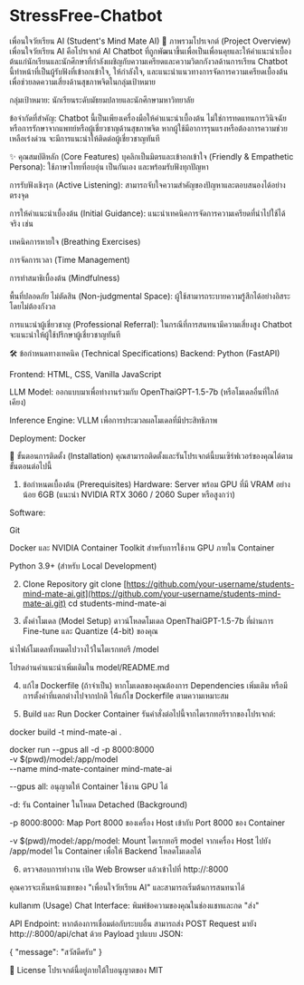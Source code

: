 # StressFree-Chatbot
เพื่อนใจวัยเรียน AI (Student's Mind Mate AI)
📝 ภาพรวมโปรเจกต์ (Project Overview)
เพื่อนใจวัยเรียน AI คือโปรเจกต์ AI Chatbot ที่ถูกพัฒนาขึ้นเพื่อเป็นเพื่อนคุยและให้คำแนะนำเบื้องต้นแก่นักเรียนและนักศึกษาที่กำลังเผชิญกับความเครียดและความวิตกกังวลด้านการเรียน Chatbot นี้ทำหน้าที่เป็นผู้รับฟังที่เข้าอกเข้าใจ, ให้กำลังใจ, และแนะนำแนวทางการจัดการความเครียดเบื้องต้น เพื่อช่วยลดความเสี่ยงด้านสุขภาพจิตในกลุ่มเป้าหมาย

กลุ่มเป้าหมาย: นักเรียนระดับมัธยมปลายและนักศึกษามหาวิทยาลัย

ข้อจำกัดที่สำคัญ: Chatbot นี้เป็นเพียงเครื่องมือให้คำแนะนำเบื้องต้น ไม่ใช่การทดแทนการวินิจฉัยหรือการรักษาจากแพทย์หรือผู้เชี่ยวชาญด้านสุขภาพจิต หากผู้ใช้มีอาการรุนแรงหรือต้องการความช่วยเหลือเร่งด่วน จะมีการแนะนำให้ติดต่อผู้เชี่ยวชาญทันที

✨ คุณสมบัติหลัก (Core Features)
บุคลิกเป็นมิตรและเข้าอกเข้าใจ (Friendly & Empathetic Persona): ใช้ภาษาไทยที่อบอุ่น เป็นกันเอง และพร้อมรับฟังทุกปัญหา

การรับฟังเชิงรุก (Active Listening): สามารถจับใจความสำคัญของปัญหาและตอบสนองได้อย่างตรงจุด

การให้คำแนะนำเบื้องต้น (Initial Guidance): แนะนำเทคนิคการจัดการความเครียดที่นำไปใช้ได้จริง เช่น

เทคนิคการหายใจ (Breathing Exercises)

การจัดการเวลา (Time Management)

การทำสมาธิเบื้องต้น (Mindfulness)

พื้นที่ปลอดภัย ไม่ตัดสิน (Non-judgmental Space): ผู้ใช้สามารถระบายความรู้สึกได้อย่างอิสระโดยไม่ต้องกังวล

การแนะนำผู้เชี่ยวชาญ (Professional Referral): ในกรณีที่การสนทนามีความเสี่ยงสูง Chatbot จะแนะนำให้ผู้ใช้ปรึกษาผู้เชี่ยวชาญทันที

🛠️ ข้อกำหนดทางเทคนิค (Technical Specifications)
Backend: Python (FastAPI)

Frontend: HTML, CSS, Vanilla JavaScript

LLM Model: ออกแบบมาเพื่อทำงานร่วมกับ OpenThaiGPT-1.5-7b (หรือโมเดลอื่นที่ใกล้เคียง)

Inference Engine: VLLM เพื่อการประมวลผลโมเดลที่มีประสิทธิภาพ

Deployment: Docker

🚀 ขั้นตอนการติดตั้ง (Installation)
คุณสามารถติดตั้งและรันโปรเจกต์นี้บนเซิร์ฟเวอร์ของคุณได้ตามขั้นตอนต่อไปนี้

1. ข้อกำหนดเบื้องต้น (Prerequisites)
Hardware: Server พร้อม GPU ที่มี VRAM อย่างน้อย 6GB (แนะนำ NVIDIA RTX 3060 / 2060 Super หรือสูงกว่า)

Software:

Git

Docker และ NVIDIA Container Toolkit สำหรับการใช้งาน GPU ภายใน Container

Python 3.9+ (สำหรับ Local Development)

2. Clone Repository
git clone [https://github.com/your-username/students-mind-mate-ai.git](https://github.com/your-username/students-mind-mate-ai.git)
cd students-mind-mate-ai

3. ตั้งค่าโมเดล (Model Setup)
ดาวน์โหลดโมเดล OpenThaiGPT-1.5-7b ที่ผ่านการ Fine-tune และ Quantize (4-bit) ของคุณ

นำไฟล์โมเดลทั้งหมดไปวางไว้ในไดเรกทอรี /model

โปรดอ่านคำแนะนำเพิ่มเติมใน model/README.md

4. แก้ไข Dockerfile (ถ้าจำเป็น)
หากโมเดลของคุณต้องการ Dependencies เพิ่มเติม หรือมีการตั้งค่าที่แตกต่างไปจากปกติ ให้แก้ไข Dockerfile ตามความเหมาะสม

5. Build และ Run Docker Container
รันคำสั่งต่อไปนี้จากไดเรกทอรีรากของโปรเจกต์:

docker build -t mind-mate-ai .

docker run --gpus all -d -p 8000:8000 \
  -v $(pwd)/model:/app/model \
  --name mind-mate-container mind-mate-ai

--gpus all: อนุญาตให้ Container ใช้งาน GPU ได้

-d: รัน Container ในโหมด Detached (Background)

-p 8000:8000: Map Port 8000 ของเครื่อง Host เข้ากับ Port 8000 ของ Container

-v $(pwd)/model:/app/model: Mount ไดเรกทอรี model จากเครื่อง Host ไปยัง /app/model ใน Container เพื่อให้ Backend โหลดโมเดลได้

6. ตรวจสอบการทำงาน
เปิด Web Browser แล้วเข้าไปที่ http://<your-server-ip>:8000

คุณควรจะเห็นหน้าแชทของ "เพื่อนใจวัยเรียน AI" และสามารถเริ่มต้นการสนทนาได้

kullanım (Usage)
Chat Interface: พิมพ์ข้อความของคุณในช่องแชทและกด "ส่ง"

API Endpoint: หากต้องการเชื่อมต่อกับระบบอื่น สามารถส่ง POST Request มายัง http://<your-server-ip>:8000/api/chat ด้วย Payload รูปแบบ JSON:

{
  "message": "สวัสดีครับ"
}

📄 License
โปรเจกต์นี้อยู่ภายใต้ใบอนุญาตของ MIT
